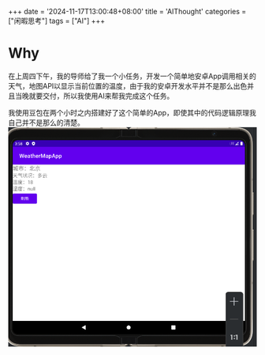 +++
date = '2024-11-17T13:00:48+08:00'
title = 'AIThought'
categories = ["闲暇思考"]
tags = ["AI"]
+++

# Why

在上周四下午，我的导师给了我一个小任务，开发一个简单地安卓App调用相关的天气，地图API以显示当前位置的温度，由于我的安卓开发水平并不是那么出色并且当晚就要交付，所以我使用AI来帮我完成这个任务。

我使用豆包在两个小时之内搭建好了这个简单的App，即使其中的代码逻辑原理我自己并不是那么的清楚。
![android](../Pic/android.png)
